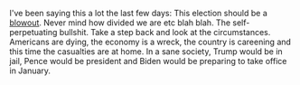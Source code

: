 I've been saying this a lot the last few days: This election should be a <a href="https://en.wikipedia.org/wiki/Blowout_(well_drilling)">blowout</a>. Never mind how divided we are etc blah blah. The self-perpetuating bullshit. Take a step back and look at the circumstances. Americans are dying, the economy is a wreck, the country is careening and this time the casualties are at home. In a sane society, Trump would be in jail, Pence would be president and Biden would be preparing to take office in January.  
